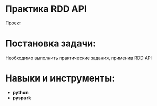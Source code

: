 # Практика RDD API  
[Проект](Яндекс.Практикум%20RDD%20—%20практика.ipynb)  
# Постановка задачи:    
Необходимо выполнить практические задания, применив RDD API
# Навыки и инструменты:  
* **python**
* **pyspark**
